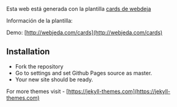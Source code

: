 
Esta web está generada con la plantilla [cards de webdeja](https://github.com/sharu725/cards)

Información de la plantilla:

Demo: [http://webjeda.com/cards](http://webjeda.com/cards)

## Installation
* Fork the repository
* Go to settings and set Github Pages source as master.
* Your new site should be ready.

For more themes visit - [https://jekyll-themes.com](https://jekyll-themes.com)
